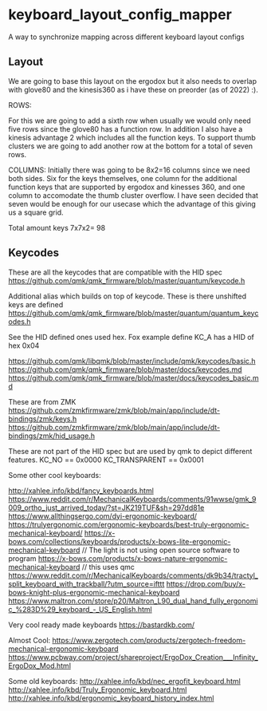 # keyboard_layout_config_mapper
A way to synchronize mapping across different keyboard layout configs

## Layout

We are going to base this layout on the ergodox but it also needs to overlap with glove80 and the kinesis360 as i have these on preorder (as of 2022) :). 


ROWS:

For this we are going to add a sixth row when usually we would only need five rows since the glove80 has a function row. In addition I also have a kinesis advantage 2 which includes all the function keys. To support thumb clusters we are going to add another row at the bottom for a total of seven rows. 


COLUMNS:
Initially there was going to be 8x2=16 columns since we need both sides. Six for the keys themselves, one column for the additional function keys that are supported by ergodox and kinesses 360, and one column to accomodate the thumb cluster overflow.
I have seen decided that seven would be enough for our usecase which the advantage of this giving us a square grid. 

Total amount keys 7x7x2= 98

## Keycodes

These are all the keycodes that are compatible with the HID spec
https://github.com/qmk/qmk_firmware/blob/master/quantum/keycode.h


Additional alias which builds on top of keycode. These is there unshifted keys are defined
https://github.com/qmk/qmk_firmware/blob/master/quantum/quantum_keycodes.h

See the HID defined ones used hex. Fox example define KC_A has a HID of hex 0x04

https://github.com/qmk/libqmk/blob/master/include/qmk/keycodes/basic.h
https://github.com/qmk/qmk_firmware/blob/master/docs/keycodes.md
https://github.com/qmk/qmk_firmware/blob/master/docs/keycodes_basic.md


These are from ZMK
https://github.com/zmkfirmware/zmk/blob/main/app/include/dt-bindings/zmk/keys.h
https://github.com/zmkfirmware/zmk/blob/main/app/include/dt-bindings/zmk/hid_usage.h

These are not part of the HID spec but are used by qmk to depict different features.
KC_NO                  == 0x0000
KC_TRANSPARENT         == 0x0001



Some other cool keyboards:

http://xahlee.info/kbd/fancy_keyboards.html
https://www.reddit.com/r/MechanicalKeyboards/comments/91wwse/gmk_9009_ortho_just_arrived_today/?st=JK219TUF&sh=297dd81e
https://www.allthingsergo.com/dyi-ergonomic-keyboard/
https://trulyergonomic.com/ergonomic-keyboards/best-truly-ergonomic-mechanical-keyboard/
https://x-bows.com/collections/keyboards/products/x-bows-lite-ergonomic-mechanical-keyboard // The light is not using open source software to program
https://x-bows.com/products/x-bows-nature-ergonomic-mechanical-keyboard // this uses qmc
https://www.reddit.com/r/MechanicalKeyboards/comments/dk9b34/tractyl_split_keyboard_with_trackball/?utm_source=ifttt
https://drop.com/buy/x-bows-knight-plus-ergonomic-mechanical-keyboard
https://www.maltron.com/store/p20/Maltron_L90_dual_hand_fully_ergonomic_%283D%29_keyboard_-_US_English.html

Very cool ready made keyboards
https://bastardkb.com/

Almost Cool:
https://www.zergotech.com/products/zergotech-freedom-mechanical-ergonomic-keyboard
https://www.pcbway.com/project/shareproject/ErgoDox_Creation___Infinity_ErgoDox_Mod.html

Some old keyboards:
http://xahlee.info/kbd/nec_ergofit_keyboard.html
http://xahlee.info/kbd/Truly_Ergonomic_keyboard.html
http://xahlee.info/kbd/ergonomic_keyboard_history_index.html